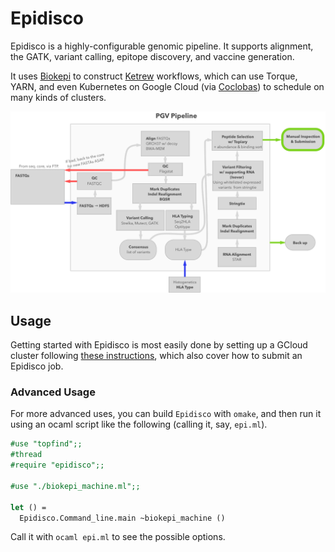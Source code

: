 # Epidisco

Epidisco is a highly-configurable genomic pipeline. It supports alignment, the
GATK, variant calling, epitope discovery, and vaccine generation.

It uses [Biokepi](https://github.com/hammerlab/biokepi) to construct
[Ketrew](https://github.com/hammerlab/ketrew) workflows, which can use Torque,
YARN, and even Kubernetes on Google Cloud (via
[Coclobas](https://github.com/hammerlab/coclobas)) to schedule on many kinds of
clusters.

![Pipeline Overview](docs/pipeline.png)

## Usage

Getting started with Epidisco is most easily done by setting up a GCloud cluster
following [these instructions](./docs/), which also cover how to submit an
Epidisco job.

### Advanced Usage

For more advanced uses, you can build `Epidisco` with `omake`, and then run it
using an ocaml script like the following (calling it, say, `epi.ml`).

```ocaml
#use "topfind";;
#thread
#require "epidisco";;

#use "./biokepi_machine.ml";;

let () =
  Epidisco.Command_line.main ~biokepi_machine ()
```

Call it with `ocaml epi.ml` to see the possible options.

